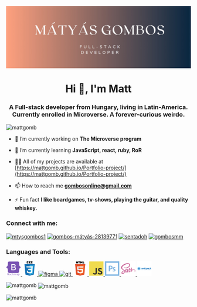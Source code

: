 <img src="MattGomb.jpg" alt="banner" align="center">


<h1 align="center">Hi 👋, I'm Matt</h1>
<h3 align="center">A Full-stack developer from Hungary, living in Latin-America. <br> Currently enrolled in Microverse. A forever-curious weirdo.</h3>

<p align="left"> <img src="https://komarev.com/ghpvc/?username=mattgomb&label=views&color=0e75b6&style=plastic" alt="mattgomb" /> </p>

- 🔭 I’m currently working on **The Microverse program**

- 🌱 I’m currently learning **JavaScript, react, ruby, RoR**

- 👨‍💻 All of my projects are available at [https://mattgomb.github.io/Portfolio-project/](https://mattgomb.github.io/Portfolio-project/)

- 📫 How to reach me **gombosonline@gmail.com**

- ⚡ Fun fact **I like boardgames, tv-shows, playing the guitar, and quality whiskey.**

<h3 align="left">Connect with me:</h3>
<p align="left">
<a href="https://twitter.com/mtysgombos1" target="blank"><img align="center" src="https://raw.githubusercontent.com/rahuldkjain/github-profile-readme-generator/master/src/images/icons/Social/twitter.svg" alt="mtysgombos1" height="30" width="40" /></a>
<a href="https://linkedin.com/in/gombos-mátyás-28139771" target="blank"><img align="center" src="https://raw.githubusercontent.com/rahuldkjain/github-profile-readme-generator/master/src/images/icons/Social/linked-in-alt.svg" alt="gombos-mátyás-28139771" height="30" width="40" /></a>
<a href="https://fb.com/sentadoh" target="blank"><img align="center" src="https://raw.githubusercontent.com/rahuldkjain/github-profile-readme-generator/master/src/images/icons/Social/facebook.svg" alt="sentadoh" height="30" width="40" /></a>
<a href="https://www.hackerrank.com/gombosmm" target="blank"><img align="center" src="https://raw.githubusercontent.com/rahuldkjain/github-profile-readme-generator/master/src/images/icons/Social/hackerrank.svg" alt="gombosmm" height="30" width="40" /></a>
</p>

<h3 align="left">Languages and Tools:</h3>
<p align="left"> <a href="https://getbootstrap.com" target="_blank" rel="noreferrer"> <img src="https://raw.githubusercontent.com/devicons/devicon/master/icons/bootstrap/bootstrap-plain-wordmark.svg" alt="bootstrap" width="40" height="40"/> </a> <a href="https://www.w3schools.com/css/" target="_blank" rel="noreferrer"> <img src="https://raw.githubusercontent.com/devicons/devicon/master/icons/css3/css3-original-wordmark.svg" alt="css3" width="40" height="40"/> </a> <a href="https://www.figma.com/" target="_blank" rel="noreferrer"> <img src="https://www.vectorlogo.zone/logos/figma/figma-icon.svg" alt="figma" width="40" height="40"/> </a> <a href="https://git-scm.com/" target="_blank" rel="noreferrer"> <img src="https://www.vectorlogo.zone/logos/git-scm/git-scm-icon.svg" alt="git" width="40" height="40"/> </a> <a href="https://www.w3.org/html/" target="_blank" rel="noreferrer"> <img src="https://raw.githubusercontent.com/devicons/devicon/master/icons/html5/html5-original-wordmark.svg" alt="html5" width="40" height="40"/> </a> <a href="https://developer.mozilla.org/en-US/docs/Web/JavaScript" target="_blank" rel="noreferrer"> <img src="https://raw.githubusercontent.com/devicons/devicon/master/icons/javascript/javascript-original.svg" alt="javascript" width="40" height="40"/> </a> <a href="https://nodejs.org" target="_blank" rel="noreferrer"> <img src="https://raw.githubusercontent.com/devicons/devicon/master/icons/photoshop/photoshop-line.svg" alt="photoshop" width="40" height="40"/> </a> <a href="https://rubyonrails.org" target="_blank" rel="noreferrer"> <img src="https://raw.githubusercontent.com/devicons/devicon/master/icons/sass/sass-original.svg" alt="sass" width="40" height="40"/> </a> <a href="https://vuejs.org/" target="_blank" rel="noreferrer"> <img src="https://raw.githubusercontent.com/devicons/devicon/d00d0969292a6569d45b06d3f350f463a0107b0d/icons/webpack/webpack-original-wordmark.svg" alt="webpack" width="40" height="40"/> </a> </p>


<p><img align="left" src="https://github-readme-stats.vercel.app/api/top-langs?username=mattgomb&show_icons=true&title_color=2b4cb1&text_color=cb2115&bg_color=ffffff&hide_border=true&locale=en&layout=compact" alt="mattgomb" /></p>

<p>&nbsp;<img align="center" src="https://github-readme-stats.vercel.app/api?username=mattgomb&show_icons=true&title_color=cb2115&text_color=2b4cb1&bg_color=ffffff&hide_border=true&locale=en" alt="mattgomb" /></p>

<p><img align="center" src="https://github-readme-streak-stats.herokuapp.com/?user=mattgomb&theme=default" alt="mattgomb" /></p>
